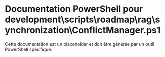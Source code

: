 # Documentation PowerShell pour development\scripts\roadmap\rag\synchronization\ConflictManager.ps1

Cette documentation est un placeholder et doit être générée par un outil PowerShell spécifique.
